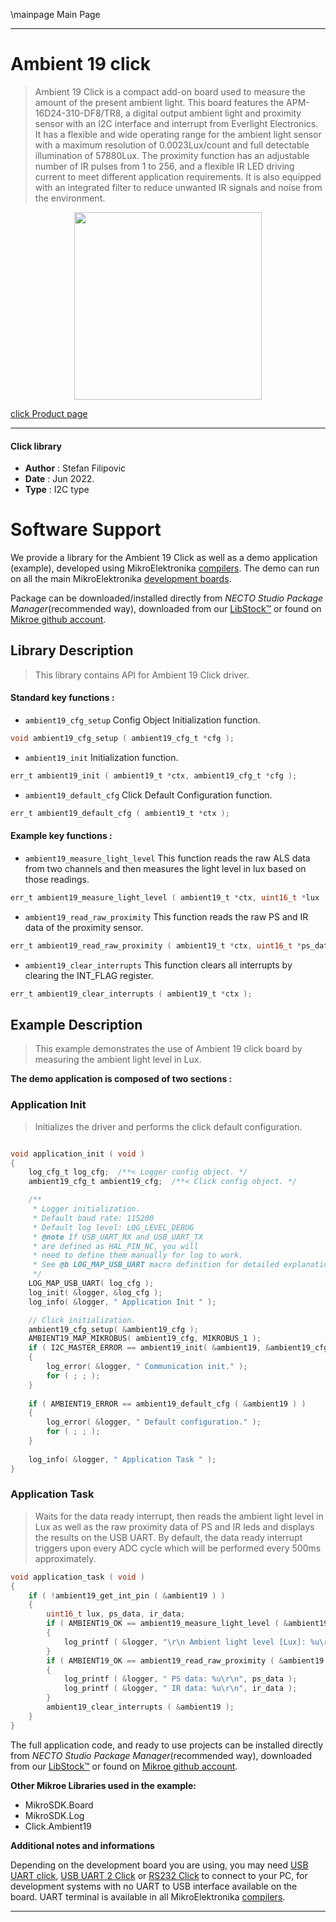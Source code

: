 \mainpage Main Page

---
# Ambient 19 click

> Ambient 19 Click is a compact add-on board used to measure the amount of the present ambient light. This board features the APM-16D24-310-DF8/TR8, a digital output ambient light and proximity sensor with an I2C interface and interrupt from Everlight Electronics. It has a flexible and wide operating range for the ambient light sensor with a maximum resolution of 0.0023Lux/count and full detectable illumination of 57880Lux. The proximity function has an adjustable number of IR pulses from 1 to 256, and a flexible IR LED driving current to meet different application requirements. It is also equipped with an integrated filter to reduce unwanted IR signals and noise from the environment.

<p align="center">
  <img src="https://download.mikroe.com/images/click_for_ide/ambient19_click.png" height=300px>
</p>

[click Product page](https://www.mikroe.com/ambient-19-click)

---


#### Click library

- **Author**        : Stefan Filipovic
- **Date**          : Jun 2022.
- **Type**          : I2C type


# Software Support

We provide a library for the Ambient 19 Click
as well as a demo application (example), developed using MikroElektronika
[compilers](https://www.mikroe.com/necto-studio).
The demo can run on all the main MikroElektronika [development boards](https://www.mikroe.com/development-boards).

Package can be downloaded/installed directly from *NECTO Studio Package Manager*(recommended way), downloaded from our [LibStock&trade;](https://libstock.mikroe.com) or found on [Mikroe github account](https://github.com/MikroElektronika/mikrosdk_click_v2/tree/master/clicks).

## Library Description

> This library contains API for Ambient 19 Click driver.

#### Standard key functions :

- `ambient19_cfg_setup` Config Object Initialization function.
```c
void ambient19_cfg_setup ( ambient19_cfg_t *cfg );
```

- `ambient19_init` Initialization function.
```c
err_t ambient19_init ( ambient19_t *ctx, ambient19_cfg_t *cfg );
```

- `ambient19_default_cfg` Click Default Configuration function.
```c
err_t ambient19_default_cfg ( ambient19_t *ctx );
```

#### Example key functions :

- `ambient19_measure_light_level` This function reads the raw ALS data from two channels and then measures the light level in lux based on those readings.
```c
err_t ambient19_measure_light_level ( ambient19_t *ctx, uint16_t *lux );
```

- `ambient19_read_raw_proximity` This function reads the raw PS and IR data of the proximity sensor.
```c
err_t ambient19_read_raw_proximity ( ambient19_t *ctx, uint16_t *ps_data, uint16_t *ir_data );
```

- `ambient19_clear_interrupts` This function clears all interrupts by clearing the INT_FLAG register.
```c
err_t ambient19_clear_interrupts ( ambient19_t *ctx );
```

## Example Description

> This example demonstrates the use of Ambient 19 click board by measuring the ambient light level in Lux.

**The demo application is composed of two sections :**

### Application Init

> Initializes the driver and performs the click default configuration.

```c

void application_init ( void )
{
    log_cfg_t log_cfg;  /**< Logger config object. */
    ambient19_cfg_t ambient19_cfg;  /**< Click config object. */

    /** 
     * Logger initialization.
     * Default baud rate: 115200
     * Default log level: LOG_LEVEL_DEBUG
     * @note If USB_UART_RX and USB_UART_TX 
     * are defined as HAL_PIN_NC, you will 
     * need to define them manually for log to work. 
     * See @b LOG_MAP_USB_UART macro definition for detailed explanation.
     */
    LOG_MAP_USB_UART( log_cfg );
    log_init( &logger, &log_cfg );
    log_info( &logger, " Application Init " );

    // Click initialization.
    ambient19_cfg_setup( &ambient19_cfg );
    AMBIENT19_MAP_MIKROBUS( ambient19_cfg, MIKROBUS_1 );
    if ( I2C_MASTER_ERROR == ambient19_init( &ambient19, &ambient19_cfg ) ) 
    {
        log_error( &logger, " Communication init." );
        for ( ; ; );
    }
    
    if ( AMBIENT19_ERROR == ambient19_default_cfg ( &ambient19 ) )
    {
        log_error( &logger, " Default configuration." );
        for ( ; ; );
    }
    
    log_info( &logger, " Application Task " );
}

```

### Application Task

> Waits for the data ready interrupt, then reads the ambient light level in Lux as well as the raw proximity data of PS and IR leds and displays the results on the USB UART. 
By default, the data ready interrupt triggers upon every ADC cycle which will be performed every 500ms approximately.

```c
void application_task ( void )
{
    if ( !ambient19_get_int_pin ( &ambient19 ) )
    {
        uint16_t lux, ps_data, ir_data;
        if ( AMBIENT19_OK == ambient19_measure_light_level ( &ambient19, &lux ) )
        {
            log_printf ( &logger, "\r\n Ambient light level [Lux]: %u\r\n", lux );
        }
        if ( AMBIENT19_OK == ambient19_read_raw_proximity ( &ambient19, &ps_data, &ir_data ) )
        {
            log_printf ( &logger, " PS data: %u\r\n", ps_data );
            log_printf ( &logger, " IR data: %u\r\n", ir_data );
        }
        ambient19_clear_interrupts ( &ambient19 );
    }
}
```

The full application code, and ready to use projects can be installed directly from *NECTO Studio Package Manager*(recommended way), downloaded from our [LibStock&trade;](https://libstock.mikroe.com) or found on [Mikroe github account](https://github.com/MikroElektronika/mikrosdk_click_v2/tree/master/clicks).

**Other Mikroe Libraries used in the example:**

- MikroSDK.Board
- MikroSDK.Log
- Click.Ambient19

**Additional notes and informations**

Depending on the development board you are using, you may need
[USB UART click](https://www.mikroe.com/usb-uart-click),
[USB UART 2 Click](https://www.mikroe.com/usb-uart-2-click) or
[RS232 Click](https://www.mikroe.com/rs232-click) to connect to your PC, for
development systems with no UART to USB interface available on the board. UART
terminal is available in all MikroElektronika
[compilers](https://shop.mikroe.com/compilers).

---
